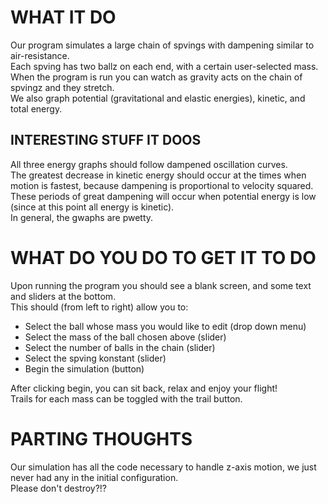 # WHAT IT DO
Our program simulates a large chain of spvings with dampening similar to air-resistance. \
Each spving has two ballz on each end, with a certain user-selected mass. \
When the program is run you can watch as gravity acts on the chain of spvingz and they stretch. \
We also graph potential (gravitational and elastic energies), kinetic, and total energy.

## INTERESTING STUFF IT DOOS
All three energy graphs should follow dampened oscillation curves. \
The greatest decrease in kinetic energy should occur at the times when motion is fastest, because dampening is proportional to velocity squared. \
These periods of great dampening will occur when potential energy is low (since at this point all energy is kinetic). \
In general, the gwaphs are pwetty.

# WHAT DO YOU DO TO GET IT TO DO
Upon running the program you should see a blank screen, and some text and sliders at the bottom. \
This should (from left to right) allow you to:
* Select the ball whose mass you would like to edit (drop down menu)
* Select the mass of the ball chosen above (slider)
* Select the number of balls in the chain (slider)
* Select the spving konstant (slider)
* Begin the simulation (button)

After clicking begin, you can sit back, relax and enjoy your flight! \
Trails for each mass can be toggled with the trail button.

# PARTING THOUGHTS
Our simulation has all the code necessary to handle z-axis motion, we just never had any in the initial configuration. \
Please don't destroy?!?
